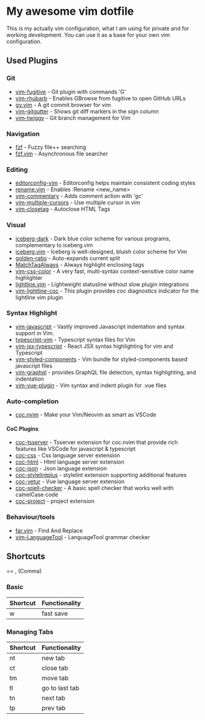# My awesome vim dotfile

This is my actually vim configuration, what I am using for private and for working development. 
You can use it as a base for your own vim configuration.

## Used Plugins
### Git
- [vim-fugitive](http://github.com/tpope/vim-fugitive) - Git plugin with commands 'G<command>'
- [vim-rhubarb](http://github.com/tpope/vim-rhubarb) - Enables GBrowse from fugitive to open GitHub URLs
- [gv.vim](http://github.com/junegunn/gv.vim) - A git commit browser for vim
- [vim-gitgutter](http://github.com/airblade/vim-gitgutter) - Shows git diff markers in the sign column
- [vim-twiggy](http://github.com/sodapopcan/vim-twiggy) -  Git branch management for Vim

### Navigation
- [fzf](http://github.com/junegunn/fzf) - Fuzzy file++ searching
- [fzf.vim](http://github.com/junegunn/fzf.vim) - Asynchronous file searcher

### Editing
- [editorconfig-vim](http://github.com/editorconfig/editorconfig-vim) - Editorconfig helps maintain consistent coding styles
- [rename.vim](http://github.com/danro/rename.vim) - Enables :Rename <new_name>
- [vim-commentary](http://github.com/tpope/vim-commentary) - Adds comment action with 'gc'
- [vim-multiple-cursors](http://github.com/terryma/vim-multiple-cursors) - Use multiple cursor in vim
- [vim-closetag](http://github.com/alvan/vim-closetag) - Autoclose HTML Tags

### Visual
- [iceberg-dark](http://github.com/gkeep/iceberg-dark) - Dark blue color scheme for various programs, complementary to iceberg.vim  
- [iceberg.vim](http://github.com/cocopon/iceberg.vim) - Iceberg is well-designed, bluish color scheme for Vim
- [golden-ratio](http://github.com/roman/golden-ratio) - Auto-expands current split
- [MatchTagAlways](http://github.com/alvan/valloric/MatchTagAlways) - Always highlight enclosing tags
- [vim-css-color](http://github.com/ap/vim-css-color) -  A very fast, multi-syntax context-sensitive color name highlighter
- [lightline.vim](http://github.com/itchyny/lightline.vim) - Lightweight statusline without slow plugin integrations
- [vim-lightline-coc](http://github.com/josa42/vim-lightline-coc) - This plugin provides coc diagnostics indicator for the lightline vim plugin

###  Syntax Highlight
- [vim-javascript](http://github.com/pangloss/vim-javascript) - Vastly improved Javascript indentation and syntax support in Vim. 
- [typescript-vim](http://github.com/leafgarland/typescript-vim) - Typescript syntax files for Vim
- [vim-jsx-typescript](http://github.com/peitalin/vim-jsx-typescript) - React JSX syntax highlighting for vim and Typescript
- [vim-styled-components](http://github.com/styled-components/vim-styled-components) - Vim bundle for styled-components based javascript files
- [vim-graphql](http://github.com/jparise/vim-graphql) - provides GraphQL file detection, syntax highlighting, and indentation
- [vim-vue-plugin](http://github.com/leafOfTree/vim-vue-plugin) - Vim syntax and indent plugin for .vue files

### Auto-completion
- [coc.nvim](http://github.com/neoclide/coc.nvim) - Make your Vim/Neovim as smart as VSCode

#### CoC Plugins
- [coc-tsserver](https://github.com/neoclide/coc-tsserver) - Tsserver extension for coc.nvim that provide rich features like VSCode for javascript & typescript
- [coc-css](https://github.com/neoclide/coc-css) - Css language server extension
- [coc-html](https://github.com/neoclide/coc-html) - Html language server extension
- [coc-json](https://github.com/neoclide/coc-json) - Json language extension
- [coc-stylelintplus](https://github.com/bmatcuk/coc-stylelintplus) - stylelint extension supporting additional features
- [coc-vetur](https://github.com/neoclide/coc-vetur) - Vue language server extension
- [coc-spell-checker](https://github.com/iamcco/coc-spell-checker) - A basic spell checker that works well with camelCase code
- [coc-project](https://github.com/iamcco/coc-project) - project extension 

### Behaviour/tools
- [far.vim](http://github.com/brooth/far.vim) - Find And Replace
- [vim-LanguageTool](http://github.com/dpelle/vim-LanguageTool) - LanguageTool grammar checker

## Shortcuts
<Leader> == , (Comma)

### Basic

| Shortcut      | Functionality  |
| ------------- | -------------- |
| <leader>w     |  fast save     |

### Managing Tabs

| Shortcut      | Functionality  |
| ------------- | -------------- |
| <leader>nt    |  new tab       |
| <leader>ct    |  close tab     |
| <leader>tm    |  move tab      |
| <leader>tl    |  go to last tab      |
| <leader>tn    |  next tab      |
| <leader>tp    |  prev tab      |

